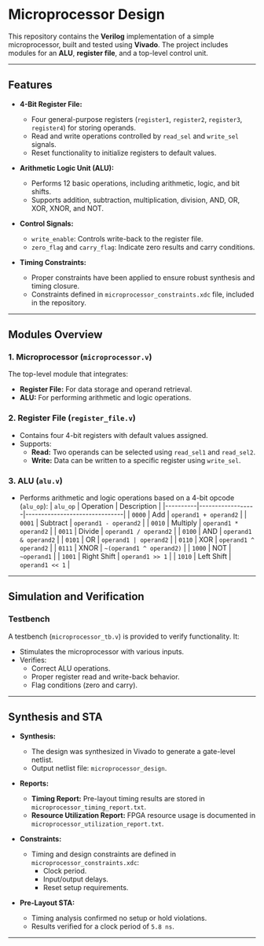 # Microprocessor Design

This repository contains the **Verilog** implementation of a simple microprocessor, built and tested using **Vivado**. The project includes modules for an **ALU**, **register file**, and a top-level control unit. 

---

## Features

- **4-Bit Register File:**
  - Four general-purpose registers (`register1`, `register2`, `register3`, `register4`) for storing operands.
  - Read and write operations controlled by `read_sel` and `write_sel` signals.
  - Reset functionality to initialize registers to default values.

- **Arithmetic Logic Unit (ALU):**
  - Performs 12 basic operations, including arithmetic, logic, and bit shifts.
  - Supports addition, subtraction, multiplication, division, AND, OR, XOR, XNOR, and NOT.

- **Control Signals:**
  - `write_enable`: Controls write-back to the register file.
  - `zero_flag` and `carry_flag`: Indicate zero results and carry conditions.

- **Timing Constraints:**
  - Proper constraints have been applied to ensure robust synthesis and timing closure.
  - Constraints defined in `microprocessor_constraints.xdc` file, included in the repository.


---

## Modules Overview

### 1. Microprocessor (`microprocessor.v`)
The top-level module that integrates:
- **Register File:** For data storage and operand retrieval.
- **ALU:** For performing arithmetic and logic operations.

### 2. Register File (`register_file.v`)
- Contains four 4-bit registers with default values assigned.
- Supports:
  - **Read:** Two operands can be selected using `read_sel1` and `read_sel2`.
  - **Write:** Data can be written to a specific register using `write_sel`.

### 3. ALU (`alu.v`)
- Performs arithmetic and logic operations based on a 4-bit opcode (`alu_op`):
  | `alu_op` | Operation        | Description                   |
  |----------|------------------|-------------------------------|
  | `0000`   | Add              | `operand1 + operand2`         |
  | `0001`   | Subtract         | `operand1 - operand2`         |
  | `0010`   | Multiply         | `operand1 * operand2`         |
  | `0011`   | Divide           | `operand1 / operand2`         |
  | `0100`   | AND              | `operand1 & operand2`         |
  | `0101`   | OR               | `operand1 | operand2`         |
  | `0110`   | XOR              | `operand1 ^ operand2`         |
  | `0111`   | XNOR             | `~(operand1 ^ operand2)`      |
  | `1000`   | NOT              | `~operand1`                   |
  | `1001`   | Right Shift      | `operand1 >> 1`               |
  | `1010`   | Left Shift       | `operand1 << 1`               |

---

## Simulation and Verification

### Testbench
A testbench (`microprocessor_tb.v`) is provided to verify functionality. It:
- Stimulates the microprocessor with various inputs.
- Verifies:
  - Correct ALU operations.
  - Proper register read and write-back behavior.
  - Flag conditions (zero and carry).

---

## Synthesis and STA

- **Synthesis:**  
  - The design was synthesized in Vivado to generate a gate-level netlist.
  - Output netlist file: `microprocessor_design`.

- **Reports:**
  - **Timing Report:** Pre-layout timing results are stored in `microprocessor_timing_report.txt`.
  - **Resource Utilization Report:** FPGA resource usage is documented in `microprocessor_utilization_report.txt`.

- **Constraints:**
  - Timing and design constraints are defined in `microprocessor_constraints.xdc`:
    - Clock period.
    - Input/output delays.
    - Reset setup requirements.

- **Pre-Layout STA:**  
  - Timing analysis confirmed no setup or hold violations.
  - Results verified for a clock period of `5.8 ns`.

---
